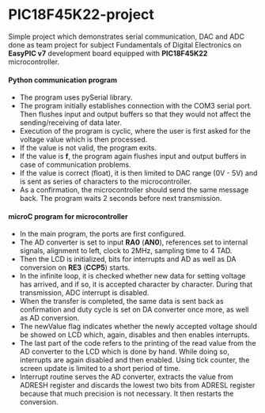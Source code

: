 # PIC18F45K22-project
Simple project which demonstrates serial communication, DAC and ADC done as team project for subject Fundamentals of Digital Electronics on **EasyPIC v7** development board equipped with **PIC18F45K22** microcontroller.


#### Python communication program

- The program uses pySerial library.
- The program initially establishes connection with the COM3 serial port. Then flushes input and output buffers so that they would not affect the sending/receiving of data later. 
- Execution of the program is cyclic, where the user is first asked for the voltage value which is then processed. 
- If the value is not valid, the program exits. 
- If the value is **f**, the program again flushes input and output buffers in case of communication problems. 
- If the value is correct (float), it is then limited to DAC range (0V - 5V) and is sent as series of characters to the microcontroller. 
- As a confirmation, the  microcontroller should send the same message back. The program waits 2 seconds before next transmission.


#### microC program for microcontroller

- In the main program, the ports are first configured.
- The AD converter is set to input **RA0** (**AN0**), references set to internal signals, alignment to left, clock to 2MHz, sampling time to 4 TAD.
- Then the LCD is initialized, bits for interrupts and AD as well as DA conversion on **RE3** (**CCP5**) starts.
- In the infinite loop, it is checked whether new data for setting voltage has arrived, and if so, it is accepted character by character. During that transmission, ADC interrupt is disabled.
- When the transfer is completed, the same data is sent back as confirmation and duty cycle is set on DA converter once more, as well as AD conversion.
- The newValue flag indicates whether the newly accepted voltage should be showed on LCD which, again, disables and then enables interrupts.
- The last part of the code refers to the printing of the read value from the AD converter to the LCD which is done by hand. While doing so, interrupts are again disabled and then enabled. Using tick counter, the screen update is limited to a short period of time. 
- Interrupt routine serves the AD converter, extracts the value from ADRESH register and discards the lowest two bits from ADRESL register because that much precision is not necessary. It then restarts the conversion.
